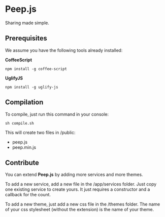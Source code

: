 # Peep.js

Sharing made simple.

## Prerequisites

We assume you have the following tools already installed:

**CoffeeScript**

    npm install -g coffee-script

**UglifyJS**
  
    npm install -g uglify-js

## Compilation

To compile, just run this command in your console:

    sh compile.sh

This will create two files in /public:

- peep.js
- peep.min.js

## Contribute

You can extend **Peep.js** by adding more services and more themes.

To add a new service, add a new file in the /app/services folder. Just copy one existing service to create yours.
It just requires a constructor and a callback for the count.

To add a new theme, just add a new css file in the /themes folder. The name of your css stylesheet (without the extension) is the name of your theme.